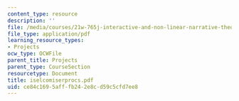 ```yaml
---
content_type: resource
description: ''
file: /media/courses/21w-765j-interactive-and-non-linear-narrative-theory-and-practice-spring-2004/ce84c1695afffb242e8cd59c5cfd7ee8_iselcomiserprocs.pdf
file_type: application/pdf
learning_resource_types:
- Projects
ocw_type: OCWFile
parent_title: Projects
parent_type: CourseSection
resourcetype: Document
title: iselcomiserprocs.pdf
uid: ce84c169-5aff-fb24-2e8c-d59c5cfd7ee8
---
```


